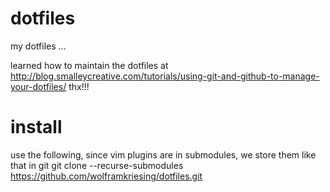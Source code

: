 # dotfiles
my dotfiles ...

learned how to maintain the dotfiles at http://blog.smalleycreative.com/tutorials/using-git-and-github-to-manage-your-dotfiles/
thx!!!

# install

use the following, since vim plugins are in submodules, we store them like that in git
git clone --recurse-submodules https://github.com/wolframkriesing/dotfiles.git
